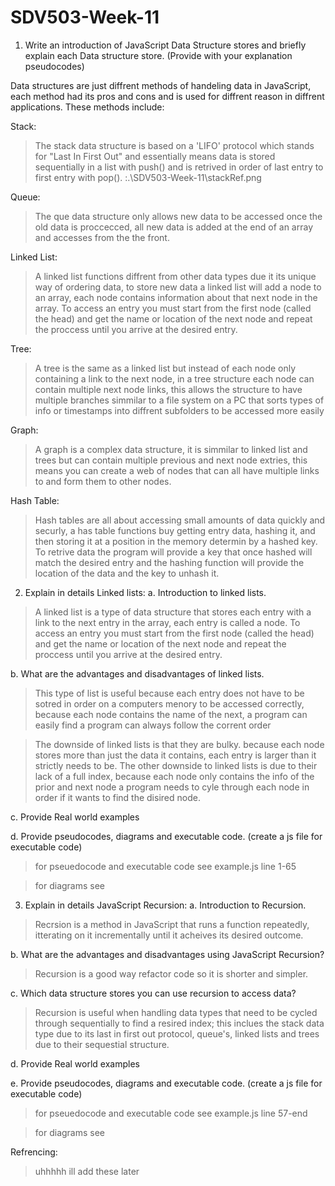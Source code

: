 # SDV503-Week-11
1.	Write an introduction of JavaScript Data Structure stores and briefly explain each Data structure store. (Provide with your explanation pseudocodes)  

Data structures are just diffrent methods of handeling data in JavaScript, each method had its pros and cons and is used for diffrent reason in diffrent applications. 
These methods include:

Stack:
>The stack data structure is based on a 'LIFO' protocol which stands for "Last In First Out" and essentially means data is stored sequentially in a list with push() and is retrived in order of last entry to first entry with pop().
:.\SDV503-Week-11\stackRef.png


Queue:
>The que data structure only allows new data to be accessed once the old data is proccecced, all new data is added at the end of an array and accesses from the the front.

Linked List:
>A linked list functions diffrent from other data types due it its unique way of ordering data, to store new data a linked list will add a node to an array, each node contains information about that next node in the array. To access an entry you must start from the first node (called the head) and get the name or location of the next node and repeat the proccess until you arrive at the desired entry.

Tree:
>A tree is the same as a linked list but instead of each node only containing a link to the next node, in a tree structure each node can contain multiple next node links, this allows the structure to have multiple branches simmilar to a file system on  a PC that sorts types of info or timestamps into diffrent subfolders to be accessed more easily 

Graph:
>A graph is a complex data structure, it is simmilar to linked list and trees but can contain multiple previous and next node extries, this means you can create a web of nodes that can all have multiple links to and form them to other nodes.

Hash Table:
>Hash tables are all about accessing small amounts of data quickly and securly, a has table functions buy getting entry data, hashing it, and then storing it at a position in the memory determin by a hashed key. To retrive data the program will provide a key that once hashed will match the desired entry and the hashing function will provide the location of the data and the key to unhash it.

2.	Explain in details Linked lists:
a.	Introduction to linked lists.

>A linked list is a type of data structure that stores each entry with a link to the next entry in the array, each entry is called a node. To access an entry you must start from the first node (called the head) and get the name or location of the next node and repeat the proccess until you arrive at the desired entry.

b.	What are the advantages and disadvantages of linked lists.

>This type of list is useful because each entry does not have to be sotred in order on a computers menory to be accessed correctly, because each node contains the name of the next, a program can easily find a program can always follow the corrent order

>The downside of linked lists is that they are bulky. because each node stores more than just the data it contains, each entry is larger than it strictly needs to be. The other downside to linked lists is due to their lack of a full index, because each node only contains the info of the prior and next node a program needs to cyle through each node in order if it wants to find the disired node.

c.	Provide Real world examples



d.	Provide pseudocodes, diagrams and executable code. (create a js file for executable code)

>for pseuedocode and executable code see example.js line 1-65

>for diagrams see

3.	Explain in details JavaScript Recursion:
a.	Introduction to Recursion.

>Recrsion is a method in JavaScript that runs a function repeatedly, itterating on it incrementally until it acheives its desired outcome. 

b.	What are the advantages and disadvantages using JavaScript Recursion?

>Recursion is a good way refactor code so it is shorter and simpler.

c. Which data structure stores you can use recursion to access data?

>Recursion is useful when handling data types that need to be cycled through sequentially to find a resired index; this inclues the stack data type due to its last in first out protocol, queue's, linked lists and trees due to their sequestial structure.


d.	 Provide Real world examples



e.	Provide pseudocodes, diagrams and executable code. (create a js file for executable code)

>for pseuedocode and executable code see example.js line 57-end

>for diagrams see

Refrencing:
>uhhhhh
>ill add these later

